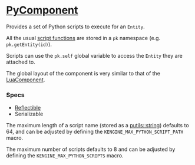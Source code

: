 # [PyComponent](PyComponent.hpp)

Provides a set of Python scripts to execute for an `Entity`.

All the usual [script functions](../systems/ScriptSystem.md) are stored in a `pk` namespace (e.g. `pk.getEntity(id)`).

Scripts can use the `pk.self` global variable to access the `Entity` they are attached to.

The global layout of the component is very similar to that of the [LuaComponent](LuaComponent.md).

### Specs

* [Reflectible](https://github.com/phiste/putils/blob/master/reflection/Reflectible.md)
* Serializable

The maximum length of a script name (stored as a [putils::string](https://github.com/phiste/putils/blob/master/string.hpp)) defaults to 64, and can be adjusted by defining the `KENGINE_MAX_PYTHON_SCRIPT_PATH` macro.

The maximum number of scripts defaults to 8 and can be adjusted by defining the `KENGINE_MAX_PYTHON_SCRIPTS` macro.